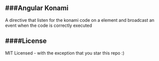 ###Angular Konami 
--------------
A directive that listen for the konami code on a element and broadcast an event when the code is correctly executed

####License
--------------  
MIT Licensed - with the exception that you star this repo :)

